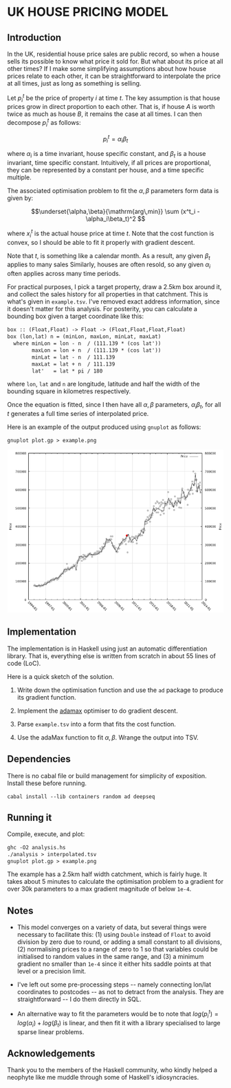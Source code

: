 # UK HOUSE PRICING MODEL

## Introduction

In the UK, residential house price sales are public record,
so when a house sells its possible to know what price it
sold for. But what about its price at all other times? If I
 make some simplifying assumptions about how house prices
relate to each other, it can be straightforward to interpolate
the price at all times, just as long as something is selling.

Let $p^t_i$ be the price of property $i$ at time $t$. The key
assumption is that house prices grow in direct proportion to
each other. That is, if house $A$ is worth twice as much as
house $B$, it remains the case at all times. I can then
decompose $p^t_i$ as follows:

$$ p^t_i = \alpha_i\beta_t $$

where $\alpha_i$ is a time invariant, house specific constant,
and $\beta_t$ is a house invariant, time specific constant.
Intuitively, if all prices are proportional, they can be
represented by a constant per house, and a time specific 
multiple.

The associated optimisation problem to fit the $\alpha,\beta$
parameters form data is given by:

$$\underset{\alpha,\beta}{\mathrm{arg\,min}} \sum (x^t_i - \alpha_i\beta_t)^2 $$

where $x^t_i$ is the actual house price at time $t$. Note that
the cost function is convex, so I should be able to fit it
properly with gradient descent.

Note that $t$, is something like a calendar month. As a result,
any given $\beta_t$ applies to many sales Similarly, houses are
often resold, so any given $\alpha_i$ often applies across many
time periods.

For practical purposes, I pick a target property, draw a 2.5km
box around it, and collect the sales history for all properties
in that catchment. This is what's given in `example.tsv`. I've
removed exact address information, since it doesn't matter for
this analysis. For posterity, you can calculate a bounding box
given a target coordinate like this:

```
box :: (Float,Float) -> Float -> (Float,Float,Float,Float)
box (lon,lat) n = (minLon, maxLon, minLat, maxLat)
  where minLon = lon - n  / (111.139 * (cos lat'))
        maxLon = lon + n  / (111.139 * (cos lat'))
        minLat = lat - n  / 111.139
        maxLat = lat + n  / 111.139
        lat'   = lat * pi / 180
```
where `lon`, `lat` and `n` are longitude, latitude and half the
width of the bounding square in kilometres respectively.

Once the equation is fitted, since I then have all $\alpha,\beta$
parameters, $\alpha_i\beta_t$, for all $t$ generates a full time
series of interpolated price.

Here is an example of the output produced using `gnuplot` as
follows:

```
gnuplot plot.gp > example.png
``` 

![Interpolated price series example](example.png)


## Implementation

The implementation is in Haskell using just an automatic
differentiation library. That is, everything else is written
from scratch in about 55 lines of code (LoC).

Here is a quick sketch of the solution.

1. Write down the optimisation function and use the `ad`
   package to produce its gradient function.

2. Implement the [adamax](https://arxiv.org/abs/1412.6980)
   optimiser to do gradient descent.

3. Parse `example.tsv` into a form that fits the cost function.

4. Use the adaMax function to fit $\alpha,\beta$. Wrange the
   output into TSV.

## Dependencies

There is no cabal file or build management for simplicity of 
exposition. Install these before running.

```
cabal install --lib containers random ad deepseq
```

## Running it

Compile, execute, and plot:

```
ghc -O2 analysis.hs
./analysis > interpolated.tsv
gnuplot plot.gp > example.png
```

The example has a 2.5km half width catchment, which is fairly
huge. It takes about 5 minutes to calculate the optimisation
problem to a gradient for over 30k parameters to a max
gradient magnitude of below `1e-4`.


## Notes

* This model converges on a variety of data, but several things
were necessary to facilitate this: (1) using `Double` instead of
`Float` to avoid division by zero due to round, or adding a small
constant to all divisions, (2) normalising prices to a range of
zero to 1 so that variables could be initialised to random values
in the same range, and (3) a minimum gradient no smaller than
`1e-4` since it either hits saddle points at that level or a
precision limit.

* I've left out some pre-processing steps -- namely connecting
lon/lat coordinates to postcodes -- as not to detract from the
analysis. They are straightforward -- I do them directly in SQL.

* An alternative way to fit the parameters would be to note that
$log(p^t_i) = log(\alpha_i) + log(\beta_t)$ is linear, and
then fit it with a library specialised to large sparse linear
problems.


## Acknowledgements

Thank you to the members of the Haskell community, who kindly
helped a neophyte like me muddle through some of Haskell's
idiosyncracies.

